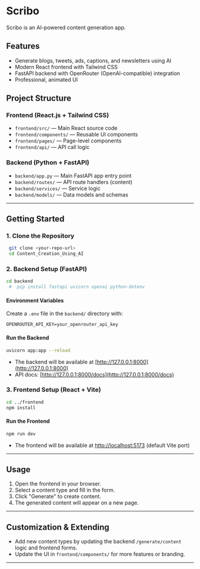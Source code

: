 # Scribo

Scribo is an AI-powered content generation app.

## Features
- Generate blogs, tweets, ads, captions, and newsletters using AI
- Modern React frontend with Tailwind CSS
- FastAPI backend with OpenRouter (OpenAI-compatible) integration
- Professional, animated UI

## Project Structure

### Frontend (React.js + Tailwind CSS)
- `frontend/src/` — Main React source code
- `frontend/components/` — Reusable UI components
- `frontend/pages/` — Page-level components
- `frontend/api/` — API call logic

### Backend (Python + FastAPI)
- `backend/app.py` — Main FastAPI app entry point
- `backend/routes/` — API route handlers (content)
- `backend/services/` — Service logic 
- `backend/models/` — Data models and schemas

---

## Getting Started

### 1. Clone the Repository
```sh
 git clone <your-repo-url>
 cd Content_Creation_Using_AI
```

### 2. Backend Setup (FastAPI)
```sh
cd backend
 #  pip install fastapi uvicorn openai python-dotenv
```

#### Environment Variables
Create a `.env` file in the `backend/` directory with:
```
OPENROUTER_API_KEY=your_openrouter_api_key

```

#### Run the Backend
```sh
uvicorn app:app --reload
```
- The backend will be available at [http://127.0.0.1:8000](http://127.0.0.1:8000)
- API docs: [http://127.0.0.1:8000/docs](http://127.0.0.1:8000/docs)

### 3. Frontend Setup (React + Vite)
```sh
cd ../frontend
npm install
```

#### Run the Frontend
```sh
npm run dev
```
- The frontend will be available at [http://localhost:5173](http://localhost:5173) (default Vite port)

---

## Usage
1. Open the frontend in your browser.
2. Select a content type and fill in the form.
3. Click "Generate" to create content.
4. The generated content will appear on a new page.

---

## Customization & Extending
- Add new content types by updating the backend `/generate/content` logic and frontend forms.
- Update the UI in `frontend/components/` for more features or branding.

---

